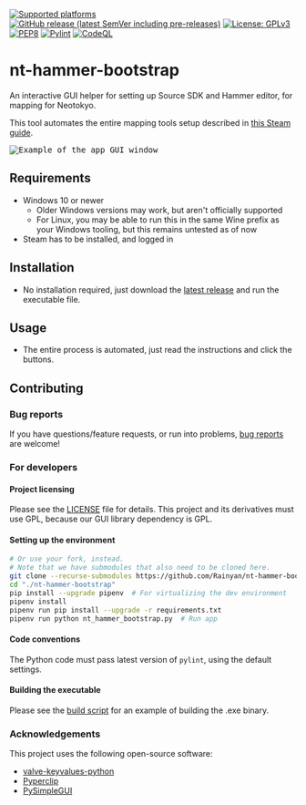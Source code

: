 [![Supported platforms](https://img.shields.io/badge/platform-Windows-lightgrey)](https://github.com/Rainyan/nt-hammer-bootstrap)
[![GitHub release (latest SemVer including pre-releases)](https://img.shields.io/github/v/release/Rainyan/nt-hammer-bootstrap?include_prereleases)](https://github.com/Rainyan/nt-hammer-bootstrap/releases/latest)
[![License: GPLv3](https://img.shields.io/github/license/Rainyan/nt-hammer-bootstrap)](LICENSE)
[![PEP8](https://img.shields.io/badge/code%20style-pep8-orange.svg)](https://www.python.org/dev/peps/pep-0008/)
[![Pylint](https://github.com/Rainyan/nt-hammer-bootstrap/actions/workflows/pylint.yml/badge.svg)](https://github.com/Rainyan/nt-hammer-bootstrap/actions/workflows/pylint.yml)
[![CodeQL](https://github.com/Rainyan/nt-hammer-bootstrap/actions/workflows/codeql.yml/badge.svg)](https://github.com/Rainyan/nt-hammer-bootstrap/actions/workflows/codeql.yml)

# nt-hammer-bootstrap

An interactive GUI helper for setting up Source SDK and Hammer editor, for mapping for Neotokyo.

This tool automates the entire mapping tools setup described in [this Steam guide](https://steamcommunity.com/sharedfiles/filedetails/?id=282059949).

<kbd><!-- This tag adds a border, so that the bright example image renders nicely for not-darkmode users. -->
  <img alt="Example of the app GUI window" src="https://user-images.githubusercontent.com/6595066/203887912-53c742fa-2fa0-4e78-b34c-e035bb8d95dd.png" />
</kbd>

## Requirements

* Windows 10 or newer
  * Older Windows versions may work, but aren't officially supported
  * For Linux, you may be able to run this in the same Wine prefix as your Windows tooling, but this remains untested as of now
* Steam has to be installed, and logged in

## Installation

* No installation required, just download the [latest release](https://github.com/Rainyan/nt-hammer-bootstrap/releases/latest) and run the executable file.

## Usage

* The entire process is automated, just read the instructions and click the buttons.

## Contributing

### Bug reports
If you have questions/feature requests, or run into problems, [bug reports](https://github.com/Rainyan/nt-hammer-bootstrap/issues) are welcome!

### For developers

#### Project licensing

Please see the [LICENSE](LICENSE) file for details. This project and its derivatives must use GPL, because our GUI library dependency is GPL.

#### Setting up the environment

```bash
# Or use your fork, instead.
# Note that we have submodules that also need to be cloned here.
git clone --recurse-submodules https://github.com/Rainyan/nt-hammer-bootstrap
cd "./nt-hammer-bootstrap"
pip install --upgrade pipenv  # For virtualizing the dev environment
pipenv install
pipenv run pip install --upgrade -r requirements.txt
pipenv run python nt_hammer_bootstrap.py  # Run app
```

#### Code conventions

The Python code must pass latest version of `pylint`, using the default settings.

#### Building the executable

Please see the [build script](.github/workflows/build.yml) for an example of building the .exe binary.

### Acknowledgements

This project uses the following open-source software:
* [valve-keyvalues-python](https://github.com/gorgitko/valve-keyvalues-python)
* [Pyperclip](https://github.com/asweigart/pyperclip)
* [PySimpleGUI](https://github.com/PySimpleGUI/PySimpleGUI)
